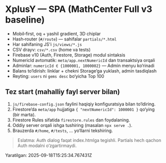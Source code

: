 # XplusY — SPA (MathCenter Full v3 baseline)

- Mobil‑first, oq + yashil gradient, 3D chiplar
- Hash‑router (`#/route`) — sahifalar `partials/*.html`
- Har sahifaning JS'i `js/views/*.js`
- CSV drayv: `csv/*.csv` (home va tests)
- Firebase v10 (Auth, Firestore, Storage) modul sintaksis
- NumericId avtomatik: `meta/app.nextNumericId` dan transaktsiya orqali
- Adminlar: `numericId ∈ {1000001, 1000002}` — Admin menyu ko‘rinadi
- Balans to‘ldirish: linklar + chekni Storage’ga yuklash, admin tasdiqlash
- Reyting: `users` ni `gems desc` bo‘yicha Top 100

## Tez start (mahalliy fayl server bilan)

1) `js/firebase-config.json` faylini haqiqiy konfiguratsiya bilan to‘ldiring.
2) Firestore’da `meta/app` hujjatiga `{ "nextNumericId": 1000001 }` qo‘ying (bir marta).
3) Firestore Rules sifatida `firestore.rules` dan foydalaning.
4) Oddiy server orqali ishga tushiring (masalan `npx serve .`).
5) Brauzerda `#/home`, `#/tests`, ... yo‘llarni tekshiring.

> Eslatma: Auth dialog faqat index.htmlga tegishli. Partials hech qachon Auth modalni o‘zgartirmaydi.

Yaratilgan: 2025-09-18T15:25:34.767431Z
